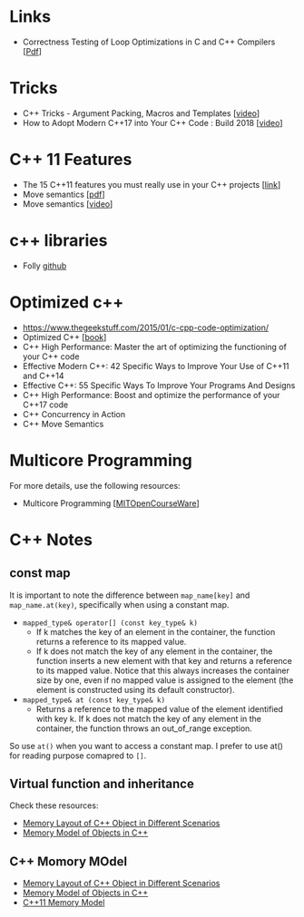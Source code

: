


# Links
- Correctness Testing of Loop Optimizations in C and C++ Compilers [[Pdf](https://solidsands.com/wp-content/uploads/thesis_remi_van_veen.pdf)]



# Tricks
- C++ Tricks - Argument Packing, Macros and Templates [[video](https://www.youtube.com/watch?v=7qZ2O5-uLO8)]
- How to Adopt Modern C++17 into Your C++ Code : Build 2018 [[video](https://www.youtube.com/watch?v=UsrHQAzSXkA)]


# C++ 11 Features

- The 15 C++11 features you must really use in your C++ projects [[link](https://cppdepend.com/blog/?p=319)]
- Move semantics [[pdf](https://www.stroustrup.com/move.pdf)]
- Move semantics [[video](https://www.youtube.com/watch?v=St0MNEU5b0o&ab_channel=CppCon)]


# c++ libraries
- Folly [github](https://github.com/facebook/folly)


# Optimized c++

- https://www.thegeekstuff.com/2015/01/c-cpp-code-optimization/
- Optimized C++ [[book](https://www.oreilly.com/library/view/optimized-c/9781491922057/)]
- C++ High Performance: Master the art of optimizing the functioning of your C++ code
- Effective Modern C++: 42 Specific Ways to Improve Your Use of C++11 and C++14
- Effective C++: 55 Specific Ways To Improve Your Programs And Designs
- C++ High Performance: Boost and optimize the performance of your C++17 code
- C++ Concurrency in Action
- C++ Move Semantics

# Multicore Programming

For more details, use the following resources:
- Multicore Programming [[MITOpenCourseWare](https://www.youtube.com/watch?v=dx98pqJvZVk&ab_channel=MITOpenCourseWare)]

# C++ Notes

## const map

It is important to note the difference between `map_name[key]` and `map_name.at(key)`, specifically when using a constant map.
- `mapped_type& operator[] (const key_type& k)`
  - If k matches the key of an element in the container, the function returns a reference to its mapped value.
  - If k does not match the key of any element in the container, the function inserts a new element with that key and returns a reference to its mapped value. Notice that this always increases the container size by one, even if no mapped value is assigned to the element (the element is constructed using its default constructor).
-  `mapped_type& at (const key_type& k)`
   - Returns a reference to the mapped value of the element identified with key k. If k does not match the key of any element in the container, the function throws an out_of_range exception.

So use `at()` when you want to access a constant map. I prefer to use at() for reading purpose comapred to `[]`.

## Virtual function and inheritance

Check these resources:
- [Memory Layout of C++ Object in Different Scenarios](http://www.vishalchovatiya.com/memory-layout-of-cpp-object/#:~:text=In%20the%20inheritance%20model%2C%20a,the%20class%20by%20the%20compiler.)
- [Memory Model of Objects in C++](http://jasonleaster.github.io/2015/06/13/memory-model-of-objects-in-c-plus-plus/)

## C++ Momory MOdel
- [Memory Layout of C++ Object in Different Scenarios](http://www.vishalchovatiya.com/memory-layout-of-cpp-object/#:~:text=In%20the%20inheritance%20model%2C%20a,the%20class%20by%20the%20compiler.)
- [Memory Model of Objects in C++](http://jasonleaster.github.io/2015/06/13/memory-model-of-objects-in-c-plus-plus/)
- [C++11 Memory Model](https://people.cs.pitt.edu/~xianeizhang/notes/cpp11_mem.html)
